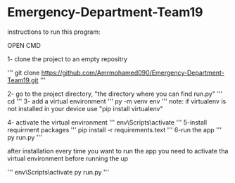 # Emergency-Department-Team19

instructions to run this program:

OPEN CMD

1- clone  the project to an empty repositry

'''
git clone https://github.com/Amrmohamed090/Emergency-Department-Team19.git
'''
       
2- go to the project directory, "the directory where you can find run.py"
'''
cd <project Directory>
'''
3- add a virtual environment
'''
py -m venv env
'''
      note: if virtualenv is not installed in your device use "pip install virtualenv"

4- activate the virtual environment
'''
env\Scripts\activate
'''
5-install requirment packages
'''
pip install -r requirements.text
'''
6-run the app
'''
py run.py
'''

  after installation every time you want to run the app you need to activate tha virtual environment before running the up
  
'''
env\Scripts\activate
py run.py
'''
  
            
